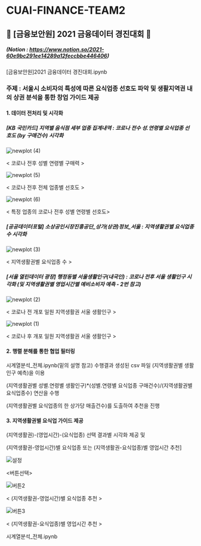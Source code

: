 # CUAI-FINANCE-TEAM2
## 🍋 [금융보안원] 2021 금융데이터 경진대회 🍋
##### (Notion : https://www.notion.so/2021-60e9bc291ee14289a12feccbbe446406)
[금융보안원]2021 금융데이터 경진대회.ipynb
### 주제 : 서울시 소비자의 특성에 따른 요식업종 선호도 파악 및 생활지역권 내의 상권 분석을 통한 창업 가이드 제공
#### 1. 데이터 전처리 및 시각화
##### [KB 국민카드] 지역별 음식점 세부 업종 집계내역 : 코로나 전수 성.연령별 요식업종 선호도 (by 구매건수) 시각화
![newplot (4)](https://user-images.githubusercontent.com/77157003/131252267-c7f70e68-61e4-430e-9ab2-db5f06c2ca59.png)


< 코로나 전후 성별 연령별 구매력 >


![newplot (5)](https://user-images.githubusercontent.com/77157003/131252286-84000fc8-b1cd-49d9-8988-449237a854e6.png)


< 코로나 전후 전체 업종별 선호도 >


![newplot (6)](https://user-images.githubusercontent.com/77157003/131252307-5ebbf340-94b0-4908-8825-61135d43723d.png)


< 특정 업종의 코로나 전후 성별 연령별 선호도>




##### [공공데이터포털] 소상공인시장진흥공단_상가(상권)정보_서울 : 지역생활권별 요식업종 수 시각화
![newplot (3)](https://user-images.githubusercontent.com/77157003/131252250-bbbffc6e-f29b-4df0-a773-7482d2d35a89.png)


< 지역생활권별 요식업종 수 >

##### [서울 열린데이터 광장] 행정동별 서울생활인구(내국인) : 코로나 전후 서울 생활인구 시각화 (및 지역생활권별 영업시간별 예비소비자 예측 - 2번 참고) 
![newplot (2)](https://user-images.githubusercontent.com/77157003/131252219-21a19614-298f-4b8c-bfc2-c64cddc9a580.png)


< 코로나 전 개포 일원 지역생활권 서울 생활인구 >


![newplot (1)](https://user-images.githubusercontent.com/77157003/131252225-563313bd-12dd-4efc-af73-6651a99398e1.png)


< 코로나 후 개포 일원 지역생활권 서울 생활인구 >




#### 2. 행렬 분해를 통한 협업 필터링


시계열분석_전체.ipynb(밑의 설명 참고) 수행결과 생성된 csv 파일 (지역생활권별 생활인구 예측)을 이용


(지역생활권별 성별.연령별 생활인구)*(성별.연령별 요식업종 구매건수)/(지역생활권별 요식업종수) 연산을 수행


(지역생활권별 요식업종의 한 상가당 매출건수)를 도출하여 추천을 진행




#### 3. 지역생활권별 요식업 가이드 제공
(지역생활권)-(영업시간)-(요식업종) 선택 결과별 시각화 제공 및 

(지역생활권-영업시간)별 요식업종 또는 (지역생활권-요식업종)별 영업시간 추천]


![설정](https://user-images.githubusercontent.com/77157003/131253393-f1bd5d91-b08d-42e7-8138-7c22b9058562.PNG)


<버튼선택>


![버튼2](https://user-images.githubusercontent.com/77157003/131253371-a9c1c695-2ae9-4d80-bd10-4e383aac7ed2.PNG)


< (지역생활권-영업시간)별 요식업종 추천 >


![버튼3](https://user-images.githubusercontent.com/77157003/131253365-589262bd-a20c-416f-a962-b3cd5052cd67.PNG)


< (지역생활권-요식업종)별 영업시간 추천 >


시계열분석_전체.ipynb
